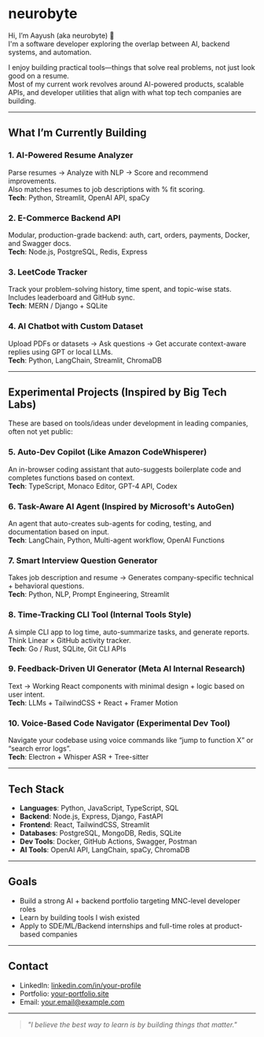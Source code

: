 # neurobyte

Hi, I’m Aayush (aka neurobyte) 👋  
I'm a software developer exploring the overlap between AI, backend systems, and automation.

I enjoy building practical tools—things that solve real problems, not just look good on a resume.  
Most of my current work revolves around AI-powered products, scalable APIs, and developer utilities that align with what top tech companies are building.

---

## What I’m Currently Building

### 1. AI-Powered Resume Analyzer
Parse resumes → Analyze with NLP → Score and recommend improvements.  
Also matches resumes to job descriptions with % fit scoring.  
**Tech**: Python, Streamlit, OpenAI API, spaCy

### 2. E-Commerce Backend API
Modular, production-grade backend: auth, cart, orders, payments, Docker, and Swagger docs.  
**Tech**: Node.js, PostgreSQL, Redis, Express

### 3. LeetCode Tracker
Track your problem-solving history, time spent, and topic-wise stats. Includes leaderboard and GitHub sync.  
**Tech**: MERN / Django + SQLite

### 4. AI Chatbot with Custom Dataset
Upload PDFs or datasets → Ask questions → Get accurate context-aware replies using GPT or local LLMs.  
**Tech**: Python, LangChain, Streamlit, ChromaDB

---

## Experimental Projects (Inspired by Big Tech Labs)

These are based on tools/ideas under development in leading companies, often not yet public:

### 5. Auto-Dev Copilot (Like Amazon CodeWhisperer)
An in-browser coding assistant that auto-suggests boilerplate code and completes functions based on context.  
**Tech**: TypeScript, Monaco Editor, GPT-4 API, Codex

### 6. Task-Aware AI Agent (Inspired by Microsoft's AutoGen)
An agent that auto-creates sub-agents for coding, testing, and documentation based on input.  
**Tech**: LangChain, Python, Multi-agent workflow, OpenAI Functions

### 7. Smart Interview Question Generator
Takes job description and resume → Generates company-specific technical + behavioral questions.  
**Tech**: Python, NLP, Prompt Engineering, Streamlit

### 8. Time-Tracking CLI Tool (Internal Tools Style)
A simple CLI app to log time, auto-summarize tasks, and generate reports. Think Linear × GitHub activity tracker.  
**Tech**: Go / Rust, SQLite, Git CLI APIs

### 9. Feedback-Driven UI Generator (Meta AI Internal Research)
Text → Working React components with minimal design + logic based on user intent.  
**Tech**: LLMs + TailwindCSS + React + Framer Motion

### 10. Voice-Based Code Navigator (Experimental Dev Tool)
Navigate your codebase using voice commands like “jump to function X” or “search error logs”.  
**Tech**: Electron + Whisper ASR + Tree-sitter

---

## Tech Stack

- **Languages**: Python, JavaScript, TypeScript, SQL  
- **Backend**: Node.js, Express, Django, FastAPI  
- **Frontend**: React, TailwindCSS, Streamlit  
- **Databases**: PostgreSQL, MongoDB, Redis, SQLite  
- **Dev Tools**: Docker, GitHub Actions, Swagger, Postman  
- **AI Tools**: OpenAI API, LangChain, spaCy, ChromaDB

---

## Goals

- Build a strong AI + backend portfolio targeting MNC-level developer roles
- Learn by building tools I wish existed
- Apply to SDE/ML/Backend internships and full-time roles at product-based companies

---

## Contact

- LinkedIn: [linkedin.com/in/your-profile](https://linkedin.com/in/your-profile)  
- Portfolio: [your-portfolio.site](https://your-portfolio.site)  
- Email: your.email@example.com

---

> *"I believe the best way to learn is by building things that matter."*
